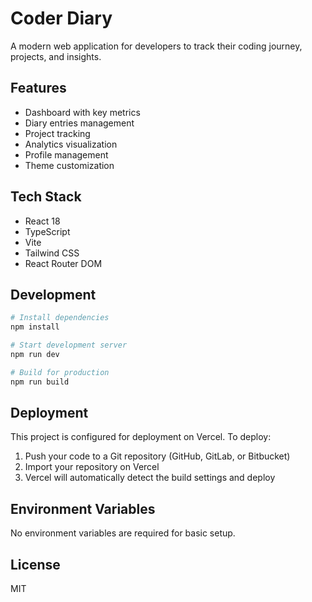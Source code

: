 # Coder Diary

A modern web application for developers to track their coding journey, projects, and insights.

## Features

- Dashboard with key metrics
- Diary entries management
- Project tracking
- Analytics visualization
- Profile management
- Theme customization

## Tech Stack

- React 18
- TypeScript
- Vite
- Tailwind CSS
- React Router DOM

## Development

```bash
# Install dependencies
npm install

# Start development server
npm run dev

# Build for production
npm run build
```

## Deployment

This project is configured for deployment on Vercel. To deploy:

1. Push your code to a Git repository (GitHub, GitLab, or Bitbucket)
2. Import your repository on Vercel
3. Vercel will automatically detect the build settings and deploy

## Environment Variables

No environment variables are required for basic setup.

## License

MIT 